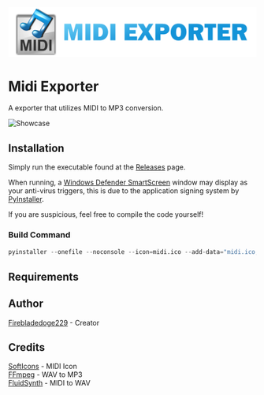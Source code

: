 ![Midi Exporter](https://github.com/Firebladedoge229/MidiExporter/blob/main/midiexporter.png?raw=true)

# Midi Exporter

A exporter that utilizes MIDI to MP3 conversion.

![Showcase](https://cdn.discordapp.com/attachments/737726710468050945/1233550957011533937/showcase.gif?ex=662d815a&is=662c2fda&hm=1a48c08eb0eddef2b629256b14dd264a7d56c82ffcaf99a6cbcc3218594f0e38&)

## Installation

Simply run the executable found at the [Releases](https://github.com/Firebladedoge229/MidiExporter/releases/latest) page.

When running, a [Windows Defender SmartScreen](https://learn.microsoft.com/en-us/windows/security/operating-system-security/virus-and-threat-protection/microsoft-defender-smartscreen/) window may display as your anti-virus triggers, this is due to the application signing system by [PyInstaller](https://github.com/pyinstaller/pyinstaller).

If you are suspicious, feel free to compile the code yourself!

### Build Command
```py
pyinstaller --onefile --noconsole --icon=midi.ico --add-data="midi.ico;." --add-data="sv_ttk;sv_ttk" --add-data="ffmpeg;ffmpeg" --add-data="fluidsynth;fluidsynth" midiexporter.py
```

## Requirements

## Author

[Firebladedoge229](https://www.github.com/Firebladedoge229) - Creator

## Credits 

[SoftIcons](https://www.softicons.com/system-icons/toyfactory-icons-by-mira/file-midi-icon) - MIDI Icon\
[FFmpeg](https://ffmpeg.org/download.html) - WAV to MP3\
[FluidSynth](https://github.com/FluidSynth/fluidsynth/releases/latest) - MIDI to WAV
